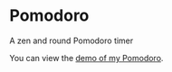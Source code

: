 # Pomodoro
A zen and round Pomodoro timer

You can view the [demo of my Pomodoro](http://pomodoro.lemaitre-creation.fr/).